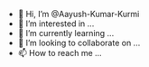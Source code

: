 - 👋 Hi, I’m @Aayush-Kumar-Kurmi
- 👀 I’m interested in ...
- 🌱 I’m currently learning ...
- 💞️ I’m looking to collaborate on ...
- 📫 How to reach me ...

<!---
Aayush-Kumar-Kurmi/Aayush-Kumar-Kurmi is a ✨ special ✨ repository because its `README.md` (this file) appears on your GitHub profile.
You can click the Preview link to take a look at your changes.
--->
